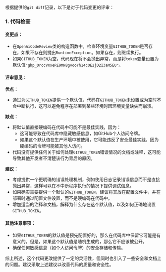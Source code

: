 根据提供的`git diff`记录，以下是对于代码变更的评审：

### 1. 代码检查

#### 变更点：
- 在`OpenAiCodeReview`类的构造函数中，检查环境变量`GITHUB_TOKEN`是否存在，如果不存在则抛出`RuntimeException`。如果存在，则继续执行。
- 如果`GITHUB_TOKEN`为空，代码现在将不会抛出异常，而是将`token`变量设置为默认值`"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"`。

#### 评审意见：

**优点：**
- 通过为`GITHUB_TOKEN`提供一个默认值，代码在`GITHUB_TOKEN`未设置或为空时不会中断执行，这可以避免程序在部署到某些环境时因环境变量缺失而崩溃。

**缺点：**
- 将默认值直接硬编码在代码中可能不是最佳实践，因为：
  - 这可能导致在代码库中隐藏敏感信息，如GitHub个人访问令牌。
  - 如果这个默认值在生产环境中被使用，它可能违反了安全最佳实践，因为硬编码的令牌可能被其他人访问。
- 代码没有提供任何关于如何处理`GITHUB_TOKEN`错误情况的文档或注释，这可能导致其他开发者不清楚该行为背后的原因。

**建议：**
- 考虑提供一个更明确的错误处理机制，例如使用日志记录错误信息而不是直接抛出异常，这样可以在不中断程序执行的情况下提供调试信息。
- 如果确实需要提供一个默认的`GITHUB_TOKEN`，建议将其放在配置文件中，并在部署时通过配置文件设置，而不是硬编码在代码中。
- 增加适当的注释和文档，解释为什么存在这个默认值，以及如何正确地设置`GITHUB_TOKEN`。

#### 其他注意事项：
- 如果`GITHUB_TOKEN`的默认值是预先配置好的，那么在代码库中保留它可能是有意义的。但是，如果这个默认值是随机生成的，那么它不应该被公开。
- 确保任何敏感信息（如个人访问令牌）的安全存储和传输。

综上所述，这个代码更改提供了一定的灵活性，但同时也引入了一些安全和文档上的问题。建议采取上述建议以改善代码的质量和安全性。